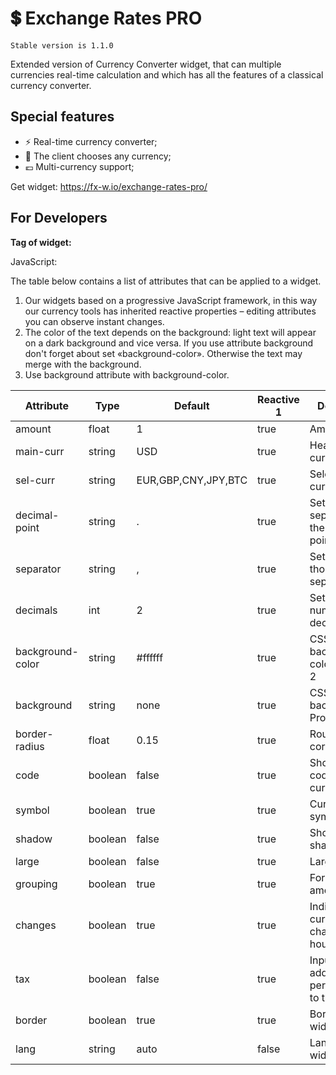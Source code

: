 # 💲 Exchange Rates PRO

    Stable version is 1.1.0
    
Extended version of Currency Converter widget, that can multiple currencies real-time calculation and which has all the features of a classical currency converter.

## Special features

* ⚡ Real-time currency converter;
* 🤑 The client chooses any currency;
* 💶 Multi-currency support;

Get widget: https://fx-w.io/exchange-rates-pro/

## For Developers

**Tag of widget:** <fxwidget-erp></fxwidget-erp>

JavaScript: <script src="https://s.fx-w.io/widgets/exchange-rates-pro/latest.js"></script>

The table below contains a list of attributes that can be applied to a widget.

1. Our widgets based on a progressive JavaScript framework, in this way our currency tools has inherited reactive properties – editing attributes you can observe instant changes.
2. The color of the text depends on the background: light text will appear on a dark background and vice versa. If you use attribute background don't forget about set «background-color». Otherwise the text may merge with the background.
3. Use background attribute with background-color.

|Attribute|Type|Default|Reactive 1|Description|
|--- |--- |--- |--- |--- |
|amount|float|1|true|Amount.|
|main-curr|string|USD|true|Head currency.|
|sel-curr|string|EUR,GBP,CNY,JPY,BTC|true|Selected currencies.|
|decimal-point|string|.|true|Sets the separator for the decimal point.|
|separator|string|,|true|Sets the thousands separator.|
|decimals|int|2|true|Sets the number of decimal points.|
|background-color|string|#ffffff|true|CSS background-color Property. 2|
|background|string|none|true|CSS background Property. 3|
|border-radius|float|0.15|true|Rounded corners.|
|code|boolean|false|true|Show ISO code of currency only.|
|symbol|boolean|true|true|Currency symbol.|
|shadow|boolean|false|true|Show widget shadow.|
|large|boolean|false|true|Large widget.|
|grouping|boolean|true|true|Format amount.|
|changes|boolean|true|true|Indicator of currency rates changes in 24 hours.|
|tax|boolean|false|true|Input form: adding as a percentage/tax to the amount.|
|border|boolean|true|true|Border of widget.|
|lang|string|auto|false|Language of widget.|
